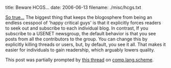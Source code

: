 title: Beware HCGS...
date: 2006-06-13
filename: ./misc/hcgs.txt

<a
href="http://dilbertblog.typepad.com/the_dilbert_blog/2006/04/helpful_critica.html">So
true...</a> The biggest thing that keeps the blogosphere from being an
endless cesspool of 'happy critical guys' is that it explicitly forces
readers to seek out and subscribe to each individual blog. In
contrast, If you subscribe to a USENET newsgroup, the default behavior
is that you see posts from all the contributors to the group. You can
change this by explicitly killing threads or users, but, by default,
you see it all. That makes it easier for individuals to gain
readership, which arguably lowers quality.

This post was partially prompted by <a
href="http://groups.google.com/group/comp.lang.scheme/browse_thread/thread/1bf286ccda2ff76f/3857708f31a40104#3857708f31a40104">this
thread</a> on <a
href="http://groups.google.com/group/comp.lang.scheme">comp.lang.scheme</a>.
